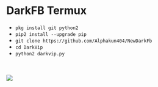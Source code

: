 # DarkFB Termux

<ul>
<li><code>pkg install git python2</code></li>
<li><code>pip2 install --upgrade pip</code></li>
<li><code>git clone https://github.com/Alphakun404/NewDarkFb</code></li>
<li><code>cd DarkVip</code></li>
<li><code>python2 darkvip.py</code></li>
</ul>
<br />
<br />
<img src="https://github.com/TheMagizz/DarkVip/raw/master/Screenshot_2019-07-07-12-50-24-318_com.termux.png" />
